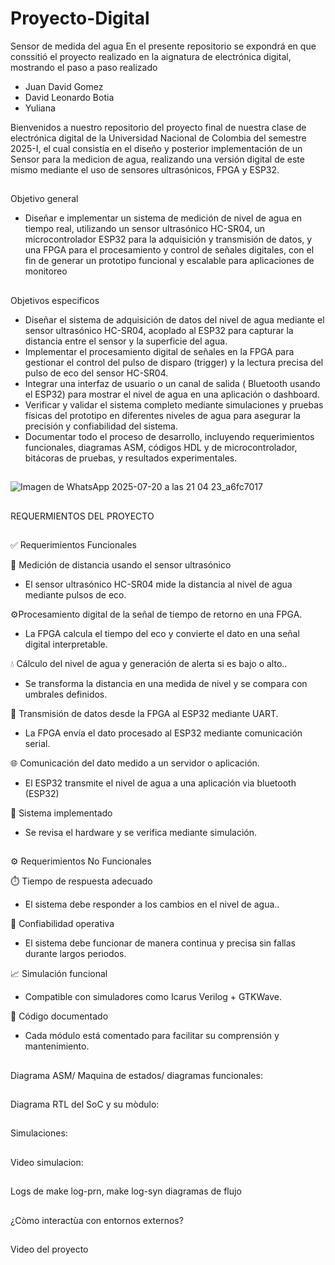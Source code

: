 # Proyecto-Digital
Sensor de medida del agua 
En el presente repositorio se expondrá en que conssitió el proyecto realizado en la aignatura de electrónica digital, mostrando el paso a paso realizado

- Juan David Gomez 
- David Leonardo Botia
- Yuliana
  
Bienvenidos a nuestro repositorio del proyecto final de nuestra clase de electrónica digital de la Universidad Nacional de Colombia del semestre 2025-I, el cual consistía en el diseño y posterior implementación de un Sensor para la medicion de agua, realizando una versión digital de este mismo mediante el uso de sensores ultrasónicos, FPGA y ESP32.
##
Objetivo general 

- Diseñar e implementar un sistema de medición de nivel de agua en tiempo real, utilizando un sensor ultrasónico HC-SR04, un microcontrolador ESP32 para la adquisición y transmisión de datos, y una FPGA para el procesamiento y control de señales digitales, con el fin de generar un prototipo funcional y escalable para aplicaciones de monitoreo

##
Objetivos especificos

- Diseñar el sistema de adquisición de datos del nivel de agua mediante el sensor ultrasónico HC-SR04, acoplado al ESP32 para capturar la distancia entre el sensor y la superficie del agua.
- Implementar el procesamiento digital de señales en la FPGA para gestionar el control del pulso de disparo (trigger) y la lectura precisa del pulso de eco del sensor HC-SR04.
- Integrar una interfaz de usuario o un canal de salida ( Bluetooth usando el ESP32) para mostrar el nivel de agua en una aplicación o dashboard.
- Verificar y validar el sistema completo mediante simulaciones y pruebas físicas del prototipo en diferentes niveles de agua para asegurar la precisión y confiabilidad del sistema.
- Documentar todo el proceso de desarrollo, incluyendo requerimientos funcionales, diagramas ASM, códigos HDL y de microcontrolador, bitácoras de pruebas, y resultados experimentales.


##
![Imagen de WhatsApp 2025-07-20 a las 21 04 23_a6fc7017](https://github.com/user-attachments/assets/d2cbcf3b-8a8b-4d64-a418-706c8ba06e98)
##
REQUERMIENTOS DEL PROYECTO
##
✅ Requerimientos Funcionales

🧭 Medición de distancia usando el sensor ultrasónico
   - El sensor ultrasónico HC-SR04 mide la distancia al nivel de agua mediante pulsos de eco.
     
⚙️Procesamiento digital de la señal de tiempo de retorno en una FPGA.
   - La FPGA calcula el tiempo del eco y convierte el dato en una señal digital interpretable.
     
💧 Cálculo del nivel de agua y generación de alerta si es bajo o alto..
   - Se transforma la distancia en una medida de nivel y se compara con umbrales definidos.
     
📡 Transmisión de datos desde la FPGA al ESP32 mediante UART.
   - La FPGA envía el dato procesado al ESP32 mediante comunicación serial.
     
🌐 Comunicación del dato medido a un servidor o aplicación.
   - El ESP32 transmite el nivel de agua a una aplicación via bluetooth (ESP32)
     
🧪 Sistema implementado 
   - Se revisa el hardware y se verifica  mediante simulación.

##
⚙️ Requerimientos No Funcionales

⏱️ Tiempo de respuesta adecuado
- El sistema debe responder a los cambios en el nivel de agua..

🔁 Confiabilidad operativa
- El sistema debe funcionar de manera continua y precisa sin fallas durante largos periodos.

📈 Simulación funcional
- Compatible con simuladores como Icarus Verilog + GTKWave.
  
📝 Código documentado
- Cada módulo está comentado para facilitar su comprensión y mantenimiento.
##
##
Diagrama ASM/ Maquina de estados/ diagramas funcionales:
##
Diagrama RTL del SoC y su mòdulo:
##
Simulaciones:
##
Video simulacion:
##
Logs de make log-prn, make log-syn diagramas de flujo 
##
¿Còmo interactùa con entornos externos?
##
Video del proyecto
##
